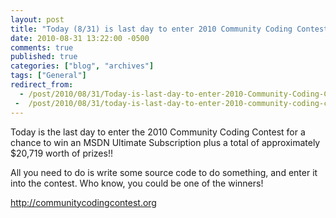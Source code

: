 ```yaml
---
layout: post
title: "Today (8/31) is last day to enter 2010 Community Coding Contest for chance to win an MSDN Ultimate Subscription!"
date: 2010-08-31 13:22:00 -0500
comments: true
published: true
categories: ["blog", "archives"]
tags: ["General"]
redirect_from: 
  - /post/2010/08/31/Today-is-last-day-to-enter-2010-Community-Coding-Contest-for-Chance-to-win-MSDN-Ultimate-Subscription
 -  /post/2010/08/31/today-is-last-day-to-enter-2010-community-coding-contest-for-chance-to-win-msdn-ultimate-subscription
---
```

<!-- more -->
<p>Today is the last day to enter the 2010 Community Coding Contest for a chance to win an MSDN Ultimate Subscription plus a total of approximately $20,719 worth of prizes!!</p>
<p>All you need to do is write some source code to do something, and enter it into the contest. Who know, you could be one of the winners!</p>
<p><a href="http://communitycodingcontest.org">http://communitycodingcontest.org</a></p>
